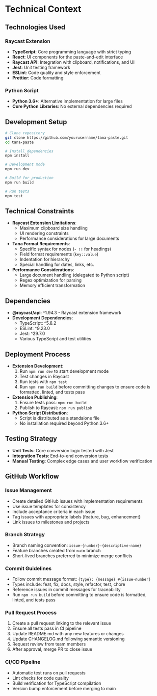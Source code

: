 # Technical Context

## Technologies Used

### Raycast Extension
- **TypeScript**: Core programming language with strict typing
- **React**: UI components for the paste-and-edit interface
- **Raycast API**: Integration with clipboard, notifications, and UI
- **Jest**: Unit testing framework
- **ESLint**: Code quality and style enforcement
- **Prettier**: Code formatting

### Python Script
- **Python 3.6+**: Alternative implementation for large files
- **Core Python Libraries**: No external dependencies required

## Development Setup
```bash
# Clone repository
git clone https://github.com/yourusername/tana-paste.git
cd tana-paste

# Install dependencies
npm install

# Development mode
npm run dev

# Build for production
npm run build

# Run tests
npm test
```

## Technical Constraints
- **Raycast Extension Limitations**:
  - Maximum clipboard size handling
  - UI rendering constraints
  - Performance considerations for large documents
- **Tana Format Requirements**:
  - Specific syntax for nodes (`- !!` for headings)
  - Field format requirements (`key::value`)
  - Indentation for hierarchy
  - Special handling for dates, links, etc.
- **Performance Considerations**:
  - Large document handling (delegated to Python script)
  - Regex optimization for parsing
  - Memory efficient transformation

## Dependencies
- **@raycast/api**: ^1.94.3 - Raycast extension framework
- **Development Dependencies**:
  - TypeScript: ^5.8.2
  - ESLint: ^9.23.0
  - Jest: ^29.7.0
  - Various TypeScript and test utilities

## Deployment Process
- **Extension Development**:
  1. Run `npm run dev` to start development mode
  2. Test changes in Raycast
  3. Run tests with `npm test`
  4. Run `npm run build` before committing changes to ensure code is formatted, linted, and tests pass
- **Extension Publishing**:
  1. Ensure tests pass: `npm run build`
  2. Publish to Raycast: `npm run publish`
- **Python Script Distribution**:
  - Script is distributed as a standalone file
  - No installation required beyond Python 3.6+

## Testing Strategy
- **Unit Tests**: Core conversion logic tested with Jest
- **Integration Tests**: End-to-end conversion tests
- **Manual Testing**: Complex edge cases and user workflow verification

## GitHub Workflow

### Issue Management
- Create detailed GitHub issues with implementation requirements
- Use issue templates for consistency
- Include acceptance criteria in each issue
- Tag issues with appropriate labels (feature, bug, enhancement)
- Link issues to milestones and projects

### Branch Strategy
- Branch naming convention: `issue-{number}-{descriptive-name}`
- Feature branches created from `main` branch
- Short-lived branches preferred to minimize merge conflicts

### Commit Guidelines
- Follow commit message format: `{type}: {message} #{issue-number}`
- Types include: feat, fix, docs, style, refactor, test, chore
- Reference issues in commit messages for traceability
- Run `npm run build` before committing to ensure code is formatted, linted, and tests pass

### Pull Request Process
1. Create a pull request linking to the relevant issue
2. Ensure all tests pass in CI pipeline
3. Update README.md with any new features or changes
4. Update CHANGELOG.md following semantic versioning
5. Request review from team members
6. After approval, merge PR to close issue

### CI/CD Pipeline
- Automatic test runs on pull requests
- Lint checks for code quality
- Build verification for TypeScript compilation
- Version bump enforcement before merging to main 
